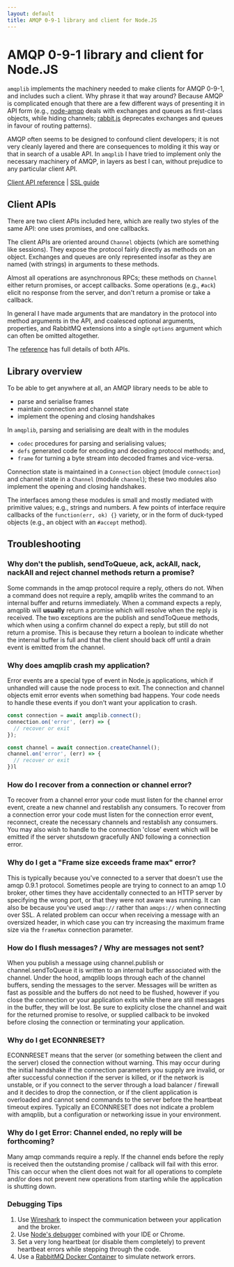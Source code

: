 ```yaml
---
layout: default
title: AMQP 0-9-1 library and client for Node.JS
---
```


# AMQP 0-9-1 library and client for Node.JS

`amqplib` implements the machinery needed to make clients for AMQP
0-9-1, and includes such a client. Why phrase it that way around?
Because AMQP is complicated enough that there are a few different ways
of presenting it in API form (e.g., [node-amqp][] deals with
exchanges and queues as first-class objects, while hiding channels;
[rabbit.js][] deprecates exchanges and queues in favour of
routing patterns).

AMQP often seems to be designed to confound client developers; it is
not very cleanly layered and there are consequences to molding it this
way or that in search of a usable API. In `amqplib` I have tried to
implement only the necessary machinery of AMQP, in layers as best I
can, without prejudice to any particular client API.

[Client API reference](channel_api.html) | [SSL guide](ssl.html)

## Client APIs

There are two client APIs included here, which are really two styles
of the same API: one uses promises, and one callbacks.

The client APIs are oriented around `Channel` objects (which are
something like sessions). They expose the protocol fairly directly as
methods on an object. Exchanges and queues are only represented
insofar as they are named (with strings) in arguments to these
methods.

Almost all operations are asynchronous RPCs; these methods on
`Channel` either return promises, or accept callbacks. Some operations
(e.g., `#ack`) elicit no response from the server, and don't return a
promise or take a callback.

In general I have made arguments that are mandatory in the protocol
into method arguments in the API, and coalesced optional arguments,
properties, and RabbitMQ extensions into a single `options` argument
which can often be omitted altogether.

The [reference](channel_api.html) has full details of both APIs.

## Library overview

To be able to get anywhere at all, an AMQP library needs to be able to

 * parse and serialise frames
 * maintain connection and channel state
 * implement the opening and closing handshakes

In `amqplib`, parsing and serialising are dealt with in the modules

 * `codec` procedures for parsing and serialising values;
 *  `defs` generated code for encoding and decoding protocol methods;
    and,
 * `frame` for turning a byte stream into decoded frames and
   vice-versa.

Connection state is maintained in a `Connection` object (module
`connection`) and channel state in a `Channel` (module `channel`);
these two modules also implement the opening and closing handshakes.

The interfaces among these modules is small and mostly mediated with
primitive values; e.g., strings and numbers. A few points of interface
require callbacks of the `function(err, ok) {}` variety, or in the
form of duck-typed objects (e.g., an object with an `#accept` method).

## Troubleshooting

### Why don't the publish, sendToQueue, ack, ackAll, nack, nackAll and reject channel methods return a promise?
Some commands in the amqp protocol require a reply, others do not. When a command does not require a reply, amqplib writes the command to an internal buffer and returns immediately. When a command expects a reply, amqplib will **usually** return a promise which will resolve when the reply is received. The two exceptions are the publish and sendToQueue methods, which when using a confirm channel do expect a reply, but still do not return a promise. This is because they return a boolean to indicate whether the internal buffer is full and that the client should back off until a drain event is emitted from the channel.

### Why does amqplib crash my application?
Error events are a special type of event in Node.js applications, which if unhandled will cause the node process to exit. The connection and channel objects emit error events when something bad happens. Your code needs to handle these events if you don't want your application to crash.

```js
const connection = await amqplib.connect();
connection.on('error', (err) => {
  // recover or exit
});

const channel = await connection.createChannel();
channel.on('error', (err) => {
  // recover or exit
})l
```

### How do I recover from a connection or channel error?
To recover from a channel error your code must listen for the channel error event, create a new channel and restablish any consumers. To recover from a connection error your code must listen for the connection error event, reconnect, create the necessary channels and restablish any consumers. You may also wish to handle to the connection 'close' event which will be emitted if the server shutsdown gracefully AND following a connection error.

### Why do I get a "Frame size exceeds frame max" error?
This is typically because you've connected to a server that doesn't use the amqp 0.9.1 protocol. Sometimes people are trying to connect to an amqp 1.0 broker, other times they have accidentally connected to an HTTP server by specifying the wrong port, or that they were not aware was running. It can also be because you've used `amqp://` rather than `amqps://` when connecting over SSL. A related problem can occur when receiving a message with an oversized header, in which case you can try increasing the maximum frame size via the `frameMax` connection parameter. 

### How do I flush messages? / Why are messages not sent?
When you publish a message using channel.publish or channel.sendToQueue it is written to an internal buffer associated with the channel. Under the hood, amqplib loops through each of the channel buffers, sending the messages to the server. Messages will be written as fast as possible and the buffers do not need to be flushed, however if you close the connection or your application exits while there are still messages in the buffer, they will be lost. Be sure to explicity close the channel and wait for the returned promise to resolve, or supplied callback to be invoked before closing the connection or terminating your application.

### Why do I get ECONNRESET?
ECONNRESET means that the server (or something between the client and the server) closed the connection without warning. This may occur during the initial handshake if the connection parameters you supply are invalid, or after successful connection if the server is killed, or if the network is unstable, or if you connect to the server through a load balancer / firewall and it decides to drop the connection, or if the client application is overloaded and cannot send commands to the server before the heartbeat timeout expires. Typically an ECONNRESET does not indicate a problem with amqplib, but a configuration or networking issue in your environment.

### Why do I get Error: Channel ended, no reply will be forthcoming?
Many amqp commands require a reply. If the channel ends before the reply is received then the outstanding promise / callback will fail with this error. This can occur when the client does not wait for all operations to complete and/or does not prevent new operations from starting while the application is shutting down.

### Debugging Tips
1. Use [Wireshark](https://www.rabbitmq.com/amqp-wireshark.html) to inspect the communication between your application and the broker.
2. Use [Node's debugger](https://nodejs.org/en/docs/guides/debugging-getting-started/) combined with your IDE or Chrome.
3. Set a very long heartbeat (or disable them completely) to prevent heartbeat errors while stepping through the code.
4. Use a [RabbitMQ Docker Container](https://hub.docker.com/_/rabbitmq) to simulate network errors.


[rabbit.js]: https://github.com/squaremo/rabbit.js
[node-amqp]: https://github.com/postwait/node-amqp
